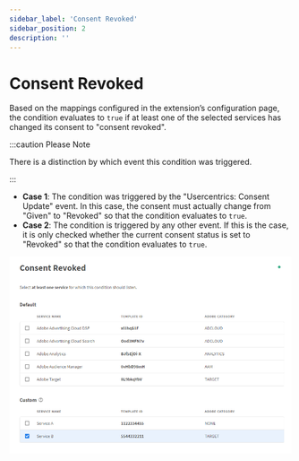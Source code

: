 ```yaml
---
sidebar_label: 'Consent Revoked'
sidebar_position: 2
description: ''
---
```


# Consent Revoked

Based on the mappings configured in the extension’s configuration page, the condition evaluates to `true` if at least one of the selected services has changed its consent to "consent revoked".

:::caution Please Note

There is a distinction by which event this condition was triggered.

:::

* **Case 1**: The condition was triggered by the "Usercentrics: Consent Update" event. In this case, the consent must actually change from "Given" to "Revoked" so that the condition evaluates to `true`.
* **Case 2**: The condition is triggered by any other event. If this is the case, it is only checked whether the current consent status is set to "Revoked" so that the condition evaluates to `true`.

![consent_revoked.png](./img/consent_revoked.png)
